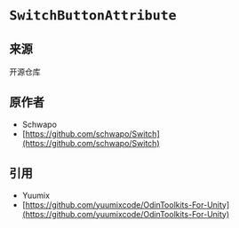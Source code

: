 # `SwitchButtonAttribute`

## 来源

开源仓库

## 原作者

- Schwapo
- [https://github.com/schwapo/Switch](https://github.com/schwapo/Switch)

## 引用

- Yuumix
- [https://github.com/yuumixcode/OdinToolkits-For-Unity](https://github.com/yuumixcode/OdinToolkits-For-Unity) 